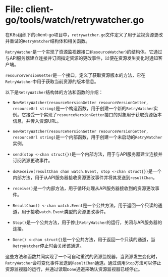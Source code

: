 # File: client-go/tools/watch/retrywatcher.go

在K8s组织下的client-go项目中，`retrywatcher.go`文件定义了用于监视资源更改并重试的`RetryWatcher`结构体和相关函数。

`RetryWatcher`是一个实现了资源监视器接口(`ResourceWatcher`)的结构体。它通过与API服务器建立连接并订阅指定资源的更改事件，以便在资源发生变化时通知客户端。

`resourceVersionGetter`是一个接口，定义了获取资源版本的方法，它在`RetryWatcher`中用于获取当前资源的版本信息。

以下是`RetryWatcher`结构体的方法和函数的介绍：

- `NewRetryWatcher(resourceVersionGetter resourceVersionGetter, resourceUrl string)`是一个构造函数，用于创建一个新的`RetryWatcher`实例。它接受一个实现了`resourceVersionGetter`接口的对象用于获取资源版本信息，并传入资源URL。

- `newRetryWatcher(resourceVersionGetter resourceVersionGetter, resourceUrl string)`是一个内部函数，用于创建一个未启动的`RetryWatcher`实例。

- `send(stop <-chan struct{})`是一个内部方法，用于与API服务器建立连接并订阅资源更改事件。

- `doReceive(resultChan chan watch.Event, stop <-chan struct{})`是一个内部方法，用于从API服务器接收资源更改事件并将其发送到`resultChan`。

- `receive()`是一个内部方法，用于循环处理从API服务器接收到的资源更改事件。

- `ResultChan() <-chan watch.Event`是一个公共方法，用于返回一个只读的通道，用于接收`watch.Event`类型的资源更改事件。

- `Stop()`是一个公共方法，用于停止`RetryWatcher`的运行，关闭与API服务器的连接。

- `Done() <-chan struct{}`是一个公共方法，用于返回一个只读的通道，当`RetryWatcher`停止时会关闭该通道。

这些方法和函数共同实现了一个可自动重试的资源监视器，当资源发生变化时，`RetryWatcher`会将变化事件发送到`ResultChan`通道。通过调用`Stop`方法可以停止资源监视器的运行，并通过读取`Done`通道来确认资源监视器已经停止。

